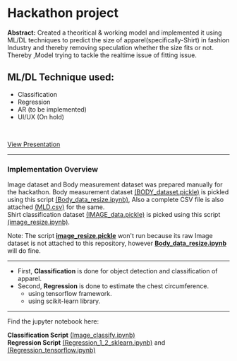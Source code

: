 # Hackathon project

**Abstract:**
Created a theoritical & working model and implemented it using ML/DL techniques
to predict the size of apparel(specifically-Shirt) in fashion Industry and thereby removing speculation whether the size fits or not.<br>
Thereby ,Model trying to tackle the realtime issue of fitting issue.

## ML/DL Technique used:
<ul>
  <li>Classification</li>
  <li>Regression</li>
  <li>AR (to be implemented)</li>
  <li>UI/UX (On hold)</li>
</ul><br>

[View Presentation](https://drive.google.com/file/d/0B23sJif2_HCnZE5IQmVlZ0Y2LUU/view?usp=sharing)<hr>

### Implementation Overview
Image dataset and Body measurement dataset was prepared manually for the hackathon.
Body measurement dataset [(BODY_dataset.pickle)](BODY_dataset.pickle) is pickled using this script [(Body_data_resize.ipynb)](Body_data_resize.ipynb), Also a complete CSV file is also attached [(MLD.csv)](MLD.csv) for the same.<br>
Shirt classification dataset [(IMAGE_data.pickle)](IMAGE_data.pickle) is picked using this script [(image_resize.ipynb)](image_resize.ipynb).

Note: The script **[image_resize.pickle](image_resize.pickle)** won't run because its raw Image dataset is not attached to this repository, however **[Body_data_resize.ipynb](Body_data_resize.ipynb)** will do fine.<hr>

<ul>
  <li>First, <b>Classification</b> is done for object detection and classification of apparel.
  <li>Second, <b>Regression</b> is done to estimate the chest circumference.
<ul>
  <li>using tensorflow framework.
  <li>using scikit-learn library.
</ul>
</ul><hr>

Find the jupyter notebook here:

**Classification Script** [(Image_classify.ipynb)](Image_classify.ipynb)<br>
**Regression Script** [(Regression_1_2_sklearn.ipynb)](Regression_1_2_sklearn.ipynb) and [(Regression_tensorflow.ipynb)](Regression_tensorflow.ipynb)
